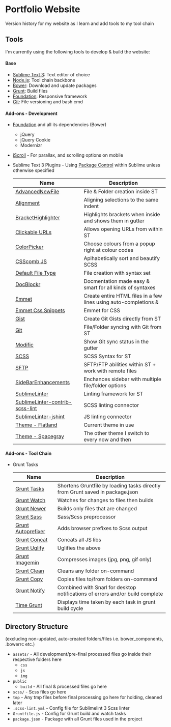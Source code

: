 # Portfolio Website

Version history for my website as I learn and add tools to my tool chain

## Tools

I'm currently using the following tools to develop & build the website:

#### Base

  * [Sublime Text 3](http://sublimetext.com/3): Text editor of choice
  * [Node.js](http://nodejs.org): Tool chain backbone
  * [Bower](http://bower.io): Download and update packages
  * [Grunt](http://gruntjs.com/): Build files
  * [Foundation](http://foundation.zurb.com): Responsive framework
  * [Git](https://github.com): File versioning and bash cmd

#### Add-ons - Development

  * [Foundation](http://foundation.zurb.com) and all its dependencies (Bower)
    * jQuery
    * jQuery Cookie
    * Modernizr
  * [iScroll](http://iscrolljs.com/) - For parallax, and scrolling options on mobile
  * Sublime Text 3 Plugins - Using [Package Control](https://sublime.wbond.net) within Sublime unless otherwise specified

    |     Name     |                    Description                    |
    |--------------|---------------------------------------------------|
    | [AdvancedNewFile](https://sublime.wbond.net/packages/AdvancedNewFile) | File & Folder creation inside ST |
    | [Alignment](https://sublime.wbond.net/packages/Alignment) | Aligning selections to the same indent |
    | [BracketHighlighter](https://sublime.wbond.net/packages/BracketHighlighter) | Highlights brackets when inside and shows them  in gutter |
    | [Clickable URLs](https://sublime.wbond.net/packages/Clickable%20URLs) | Allows opening URLs from within ST |
    | [ColorPicker](https://sublime.wbond.net/packages/ColorPicker) | Choose colours from a popup right at colour codes |
    | [CSScomb JS](https://sublime.wbond.net/packages/CSScomb) | Aplhabetically sort and beautify SCSS |
    | [Default File Type](https://sublime.wbond.net/packages/Default%20File%20Type) | File creation with syntax set |
    | [DocBlockr](https://sublime.wbond.net/packages/DocBlockr) | Docmentation made easy & smart for all kinds of syntaxes |
    | [Emmet](https://sublime.wbond.net/packages/Emmet) | Create entire HTML files in a few lines using auto-completions & |
    | [Emmet Css Snippets](https://sublime.wbond.net/packages/Emmet%20Css%20Snippets) | Emmet for CSS |
    | [Gist](https://sublime.wbond.net/packages/Gist) | Create Git Gists directly from ST |
    | [Git](https://sublime.wbond.net/packages/Git) | File/Folder syncing with Git from ST |
    | [Modific](https://sublime.wbond.net/packages/Modific) | Show Git sync status in the gutter |
    | [SCSS](https://sublime.wbond.net/packages/SCSS) | SCSS Syntax for ST |
    | [SFTP](https://sublime.wbond.net/packages/SFTP) | SFTP/FTP abilities within ST + work with remote files |
    | [SideBarEnhancements](https://sublime.wbond.net/packages/SideBarEnhancements) | Enchances sidebar with multiple file/folder options |
    | [SublimeLinter](https://sublime.wbond.net/packages/SublimeLinter) | Linting framework for ST |
    | [SublimeLinter-contrib-scss-lint](https://sublime.wbond.net/packages/SublimeLinter-contrib-scss-lint) | SCSS linting connector |
    | [SublimeLinter-jshint](https://sublime.wbond.net/packages/SublimeLinter-jshint) | JS linting connector |
    | [Theme - Flatland](https://sublime.wbond.net/packages/Theme%20-%20Flatland) | Current theme in use |
    | [Theme - Spacegray](https://sublime.wbond.net/packages/Theme%20-%20Spacegray) | The other theme I switch to every now and then |

#### Add-ons - Tool Chain

  * Grunt Tasks

    |     Name   |                    Description                  |
    |------------|-------------------------------------------------|
    [Grunt Tasks](https://www.npmjs.org/package/load-grunt-tasks) | Shortens Gruntfile by loading tasks directly from Grunt saved in package.json
    [Grunt Watch](https://github.com/gruntjs/grunt-contrib-watch) | Watches for changes to files then builds
    [Grunt Newer](https://github.com/tschaub/grunt-newer) | Builds only files that are changed
    [Grunt Sass](https://github.com/sindresorhus/grunt-sass) | Sass/Scss preprocessor
    [Grunt Autoprefixer](https://github.com/ai/autoprefixer) | Adds browser prefixes to Scss output
    [Grunt Concat](https://github.com/gruntjs/grunt-contrib-concat) | Concats all JS libs
    [Grunt Uglify](https://github.com/gruntjs/grunt-contrib-uglify) | Uglifies the above
    [Grunt Imagemin](https://github.com/gruntjs/grunt-contrib-imagemin) | Compresses images (jpg, png, gif only)
    [Grunt Clean](https://github.com/gruntjs/grunt-contrib-clean) | Cleans any folder on-command
    [Grunt Copy](https://github.com/gruntjs/grunt-contrib-copy) |  Copies files to/from folders on-command
    [Grunt Notify](https://github.com/dylang/grunt-notify) | Combined with Snarl for desktop notifications of errors and/or build complete
    [Time Grunt](https://github.com/sindresorhus/time-grunt) | Displays time taken by each task in grunt build cycle


## Directory Structure
(excluding non-updated, auto-created folders/files i.e. bower_components, .bowerrc etc.)

  * `assets/` - All development/pre-final processed files go inside their respective folders here
    * `css`
    * `js`
    * `img`
  * `public`
    * `build` - All final & processed files go here
  * `scss/` - Scss files go here
  * `tmp` - Any tmp files before final processing go here for holding, cleaned later
  * `.scss-lint.yml` - Config file for Sublimelint 3 Scss linter
  * `Gruntfile.js` - Config for Grunt build and watch tasks
  * `package.json` - Package with all Grunt files used in the project
